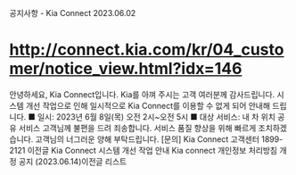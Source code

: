 공지사항 - Kia Connect
2023.06.02
# http://connect.kia.com/kr/04_customer/notice_view.html?idx=146
안녕하세요, Kia Connect입니다.
Kia를 아껴 주시는 고객 여러분께 감사드립니다.
시스템 개선 작업으로 인해 일시적으로 Kia Connect를 이용할 수 없게 되어 안내해 드립니다.
■ 일시: 2023년 6월 8일(목) 오전 2시~오전 5시
■ 대상 서비스: 내 차 위치 공유 서비스
고객님께 불편을 드려 죄송합니다.
서비스 품질 향상을 위해 빠르게 조치하겠습니다. 고객님의 너그러운 양해 부탁드립니다.
[문의] Kia Connect 고객센터 1899-2121
이전글 Kia Connect 시스템 개선 작업 안내
Kia connect 개인정보 처리방침 개정 공지 (2023.06.14)이전글
리스트